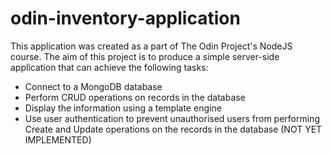 # odin-inventory-application

This application was created as a part of The Odin Project's NodeJS course. The aim of this project is to produce a simple server-side application that can achieve the following tasks:

- Connect to a MongoDB database
- Perform CRUD operations on records in the database
- Display the information using a template engine
- Use user authentication to prevent unauthorised users from performing Create and Update operations on the records in the database (NOT YET IMPLEMENTED)
